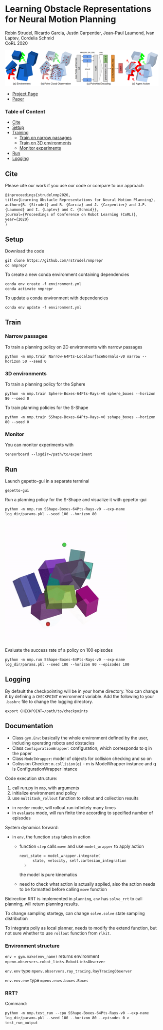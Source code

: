 # Learning Obstacle Representations for Neural Motion Planning

Robin Strudel, Ricardo Garcia, Justin Carpentier, Jean-Paul Laumond, Ivan Laptev, Cordelia Schmid\
CoRL 2020


![](images/overview.png)

- [Project Page](https://www.di.ens.fr/willow/research/nmp_repr/)
- [Paper](https://arxiv.org/abs/2008.11174)



### Table of Content

- [Cite](#cite)
- [Setup](#setup)
- [Training](#training)
  - [Train on narrow passages](#narrow-passages)
  - [Train on 3D environments](#3d-environments)
  - [Monitor experiments](#monitor)
- [Run](#run)
- [Logging](#logging)

## Cite

Please cite our work if you use our code or compare to our approach
```
@inproceedings{strudelnmp2020,
title={Learning Obstacle Representations for Neural Motion Planning},
author={R. {Strudel} and R. {Garcia} and J. {Carpentier} and J.P. {Laumond} and I. {Laptev} and C. {Schmid}},
journal={Proceedings of Conference on Robot Learning (CoRL)},
year={2020}
}
```

## Setup

Download the code
```
git clone https://github.com/rstrudel/nmprepr
cd nmprepr
```

To create a new conda environment containing dependencies
```
conda env create -f environment.yml
conda activate nmprepr
```

To update a conda environment with dependencies
```
conda env update -f environment.yml
```

## Train

### Narrow passages

To train a planning policy on 2D environments with narrow passages
```
python -m nmp.train Narrow-64Pts-LocalSurfaceNormals-v0 narrow --horizon 50 --seed 0
```

### 3D environments

To train a planning policy for the Sphere
```
python -m nmp.train Sphere-Boxes-64Pts-Rays-v0 sphere_boxes --horizon 80 --seed 0
```

To train planning policies for the S-Shape
```
python -m nmp.train SShape-Boxes-64Pts-Rays-v0 sshape_boxes --horizon 80 --seed 0
```

### Monitor

You can monitor experiments with
```
tensorboard --logdir=/path/to/experiment
```

## Run

Launch gepetto-gui in a separate terminal
```
gepetto-gui
```

Run a planning policy for the S-Shape and visualize it with gepetto-gui
```
python -m nmp.run SShape-Boxes-64Pts-Rays-v0 --exp-name log_dir/params.pkl --seed 100 --horizon 80
```
       
<img src="images/sphere_boxes.gif" width="400">

Evaluate the success rate of a policy on 100 episodes
```
python -m nmp.run SShape-Boxes-64Pts-Rays-v0 --exp-name log_dir/params.pkl --seed 100 --horizon 80 --episodes 100
```


## Logging

By default the checkpointing will be in your home directory. You can change it by defining a `CHECKPOINT` environment variable. Add the following to your `.bashrc` file to change the logging directory.
```
export CHECKPOINT=/path/to/checkpoints
```

## Documentation
- Class `gym.Env`: basically the whole environment defined by the user, including operating robots and obstacles
- Class `ConfigurationWrapper`: configuration, which corresponds to q in the paper
- Class `ModelWrapper`: model of objects for collision checking and so on
- Colission Checker: `m.collision(q)` - m is ModelWrapper instance and q is ConfigurationWrapper intance

Code execution structure:
1. call run.py in `nmp`, with arguments
2. initialize environment and policy
3. use `multitask_rollout` function to rollout and collection results
  - in `render` mode, will rollout run infinitely many times
  - in `evaluate` mode, will run finite time according to specified number of episodes


System dynamics forward:

- in `env`, the function `step` takes in action

  - function `step` calls `move` and use `model_wrapper` to apply action

        next_state = model_wrapper.integrate(
              state, velocity, self.cartesian_integration
          )
    
    the model is pure kinematics
  
  - need to check what action is actually applied, also the action needs to be formatted before calling `move` function 

Bidirection RRT is implemented in `planning`, `env` has `solve_rrt` to call planning, will return planning results. 

To change sampling startegy, can change `solve.solve` state sampling distribution

To integrate poliy as local planner, needs to modify the extend function, but not sure whether to use `rollout` function from `rlkit`.

### Environment structure

`env = gym.make(env_name)` returns environment `mpenv.observers.robot_links.RobotLinksObserver`

`env.env` type `mpenv.observers.ray_tracing.RayTracingObserver`

`env.env.env` type `mpenv.envs.boxes.Boxes`

### RRT?

Command:

    python -m nmp.test_run --cpu SShape-Boxes-64Pts-Rays-v0 --exp-name log_dir/params.pkl --seed 100 --horizon 80 --episodes 0 > test_run_output
